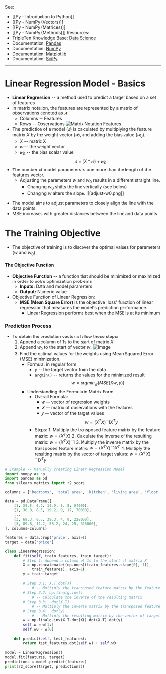 See: 
* [[Py - Introduction to Python]]
* [[Py - NumPy (Vectors)]]
* [[Py - NumPy (Matrices)]]
* [[Py - NumPy (Methods)]]
Resources:
* TripleTen Knowledge Base: [Data Science](https://tripleten.netlify.app/)
* Documentation: [Pandas](https://pandas.pydata.org/docs/)
* Documentation: [NumPy](https://numpy.org/doc/stable/index.html)
* Documentation: [Matplotlib](https://matplotlib.org/)
* Documentation: [SciPy](https://docs.scipy.org/doc/scipy/index.html)

---

# Linear Regression Model - Basics
* **Linear Regression** -- a method used to predict a target based on a set of features
* In matrix notation, the features are represented by a matrix of observations denoted as $𝑋$. 
	* Columns -- Features
	* Rows -- Observations
	![Matrix Notation Features](matrix-notation-features.png) 
* The prediction of a model ($𝑎$) is calculated by multiplying the feature matrix $X$ by the weight vector ($𝑤$), and adding the bias value ($𝑤_0$). 
	* $X$ -- matrix X
	* $𝑤$ -- the weight vector
	* $𝑤_0$ -- the bias scalar value 
$$𝑎 = (X * 𝑤) + 𝑤_0$$
* The number of model parameters is one more than the length of the features vector. 
	* Adjusting the parameters $w$ and $w_0$ results in a different straight line. 
		* Changing $w_0$ shifts the line vertically (see below)
		* Changing $w$ alters the slope. 
		![[adjust-w0.png]]
	
- The model aims to adjust parameters to closely align the line with the data points.
- MSE increases with greater distances between the line and data points.


# The Training Objective
* The objective of training is to discover the optimal values for parameters ($w$ and $w_0$)

#### The Objective Function
- **Objective Function** -- a function that should be minimized or maximized in order to solve optimization problems
    - **Inputs:** Data and model parameters
    - **Output:** Numeric value
- Objective Function of Linear Regression:
    - **MSE (Mean Square Error)** is the objective 'loss' function of linear regression that measures the model's prediction performance.
        - Linear Regression performs best when the MSE is at its minimum


### Prediction Process
* To obtain the prediction vector $𝑎$ follow these steps:
	1. Append a column of 1s to the start of matrix $X$.
	2. Append $w_0$​ to the start of vector $w$.
		   ![Image](improve-equation-for-model-prediction.png)
	3. Find the optimal values for the weights using Mean Squared Error (MSE) minimization.
		* Formula: in regular form
			* $y$ -- the target vector from the data
		     - `argmin()` -- returns the values for the minimized result $$ w = argmin_w(MSE(Xw, y)) $$
		 - Understanding the Formula in Matrix Form
			- Overall Formula:
				- 𝑤 -- vector of regression weights
				 - 𝑋 -- matrix of observations with the features
				 - 𝑦 -- vector of the target values $$w = (X^T X)^-1 X^Ty$$
			- Steps:
			        1. Multiply the transposed feature matrix by the feature matrix:
			            $w = (X^TX)$
			        2. Calculate the inverse of the resulting matrix:
				        $w = (X^TX)^−1$
			        3. Multiply the inverse matrix by the transposed feature matrix:
			            $w = (X^TX)^−1X^T$
			        4. Multiply the resulting matrix by the vector of target values:
			            $w = (X^TX)^−1X^Ty$

```Python
# Example -- Manually creating Linear Regression Model
import numpy as np
import pandas as pd
from sklearn.metrics import r2_score

columns = ['bedrooms', 'total area', 'kitchen', 'living area', 'floor', 'total floors', 'price']

data = pd.DataFrame([
    [1, 38.5, 6.9, 18.9, 3, 5, 84000],
    [1, 38.0, 8.5, 19.2, 9, 17, 70000],
    ...
    [3, 69.3, 8.5, 39.3, 4, 9, 228000],
    [3, 89.8, 11.2, 58.2, 24, 25, 326000],
], columns=columns)

features = data.drop('price', axis=1)
target = data['price']

class LinearRegression:
    def fit(self, train_features, train_target):
	    # Step 1: Append a column of 1s to the start of matrix X
        X = np.concatenate((np.ones((train_features.shape[0], 1)), 
	        train_features), axis=1)
        y = train_target
        
        # Step 3.1: X.T.dot(X) 
	        # -- Multiply the transposed feature matrix by the feature matrix
        # Step 3.2: np.linalg.inv()
	        # -- Calculate the inverse of the resulting matrix
	    # Step 3.3: .dot(X.T)
		    # -- Multiply the inverse matrix by the transposed feature matrix
		# Step 3.4: .dot(y)
			# -- Multiply the resulting matrix by the vector of target values
        w = np.linalg.inv(X.T.dot(X)).dot(X.T).dot(y)
        self.w = w[1:]
        self.w0 = w[0]
        
    def predict(self, test_features):
        return test_features.dot(self.w) + self.w0
    
model = LinearRegression()
model.fit(features, target)
predictions = model.predict(features)
print(r2_score(target, predictions))
```